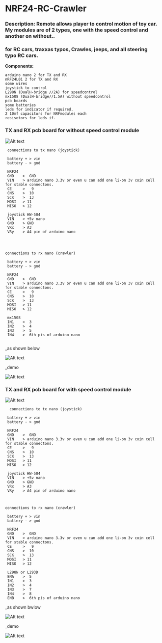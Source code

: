 # NRF24-RC-Crawler

### Description: Remote allows player to control motion of toy car. My modules are of 2 types, one with the speed control and another on without..
### for RC cars, traxxas typos, Crawles, jeeps, and all steering typo RC cars.

**Components:**

    arduino nano 2 for TX and RX
    nRF24L01 2 for TX and RX
    some wires
    joystick to control
    L298N (DualH-bridge //2A) for speedcontrol
    mx1508 (DualH-bridge//1.5A) without speedcontrol
    pcb boards 
    some batteries
    leds for indicator if required.
    2 10mf capacitors for NRFmodules each
    resisotors for leds if.
    
 
 ### TX and RX pcb board for without speed control module
 ![Alt text](pics/3.jpg)
 
```
 connections to tx nano (joystick)
 
 battery + > vin  
 battery - > gnd
 
 NRF24
 GND    >  GND
 VIN    > arduino nano 3.3v or even u can add one li-on 3v coin cell for stable connectons.
 CE     >   9
 CNS    >  10
 SCK    >  13
 MOSI   > 11
 MISO   > 12
 
 joystick HW-504
 VIN    > +5v nano
 GND    > GND    
 VRx    > A3
 VRy    > A4 pin of arduino nano
 



connections to rx nano (crawler)
 
 battery + > vin  
 battery - > gnd
 
 NRF24
 GND    >  GND
 VIN    > arduino nano 3.3v or even u can add one li-on 3v coin cell for stable connectons.
 CE     >   9
 CNS    >  10
 SCK    >  13
 MOSI   > 11
 MISO   > 12
 
 mx1508
 IN1    >  3
 IN2    >  4
 IN3    >  5
 IN4    >  6th pis of arduino nano 
 
```
 _as shown below
 
 ![Alt text](pics/2.jpg)  
 
 _demo
 
 ![Alt text](pics/6.jpg)  
 
 ### TX and RX pcb board for with speed control module
 
 ![Alt text](pics/4.jpg)  

```
  connections to tx nano (joystick)
 
 battery + > vin  
 battery - > gnd
 
 NRF24
 GND    >  GND
 VIN    > arduino nano 3.3v or even u can add one li-on 3v coin cell for stable connectons.
 CE     >   9
 CNS    >  10
 SCK    >  13
 MOSI   > 11
 MISO   > 12
 
 joystick HW-504
 VIN    > +5v nano
 GND    > GND    
 VRx    > A3
 VRy    > A4 pin of arduino nano
 


connections to rx nano (crawler)
 
 battery + > vin  
 battery - > gnd
 
 NRF24
 GND    >  GND
 VIN    > arduino nano 3.3v or even u can add one li-on 3v coin cell for stable connectons.
 CE     >   9
 CNS    >  10
 SCK    >  13
 MOSI   > 11
 MISO   > 12
 
 L298N or L293D
 ENA    >  5
 IN1    >  3
 IN2    >  4
 IN3    >  7
 IN4    >  8
 ENB    >  6th pis of arduino nano
```
 
 
 _as shown bwlow
 
 ![Alt text](pics/1.jpg)  
 
 _demo
 
 ![Alt text](pics/5.jpg)  
  
    
